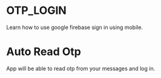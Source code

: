 # OTP_LOGIN

Learn how to use google firebase sign in using mobile.

# Auto Read Otp

App will be able to read otp from your messages and log in.

